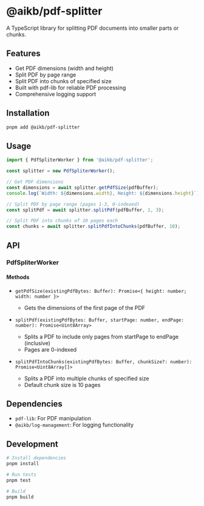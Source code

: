 # @aikb/pdf-splitter

A TypeScript library for splitting PDF documents into smaller parts or chunks.

## Features

- Get PDF dimensions (width and height)
- Split PDF by page range
- Split PDF into chunks of specified size
- Built with pdf-lib for reliable PDF processing
- Comprehensive logging support

## Installation

```bash
pnpm add @aikb/pdf-splitter
```

## Usage

```typescript
import { PdfSpliterWorker } from '@aikb/pdf-splitter';

const splitter = new PdfSpliterWorker();

// Get PDF dimensions
const dimensions = await splitter.getPdfSize(pdfBuffer);
console.log(`Width: ${dimensions.width}, Height: ${dimensions.height}`);

// Split PDF by page range (pages 1-3, 0-indexed)
const splitPdf = await splitter.splitPdf(pdfBuffer, 1, 3);

// Split PDF into chunks of 10 pages each
const chunks = await splitter.splitPdfIntoChunks(pdfBuffer, 10);
```

## API

### PdfSpliterWorker

#### Methods

- `getPdfSize(existingPdfBytes: Buffer): Promise<{ height: number; width: number }>`
  - Gets the dimensions of the first page of the PDF
  
- `splitPdf(existingPdfBytes: Buffer, startPage: number, endPage: number): Promise<Uint8Array>`
  - Splits a PDF to include only pages from startPage to endPage (inclusive)
  - Pages are 0-indexed
  
- `splitPdfIntoChunks(existingPdfBytes: Buffer, chunkSize?: number): Promise<Uint8Array[]>`
  - Splits a PDF into multiple chunks of specified size
  - Default chunk size is 10 pages

## Dependencies

- `pdf-lib`: For PDF manipulation
- `@aikb/log-management`: For logging functionality

## Development

```bash
# Install dependencies
pnpm install

# Run tests
pnpm test

# Build
pnpm build